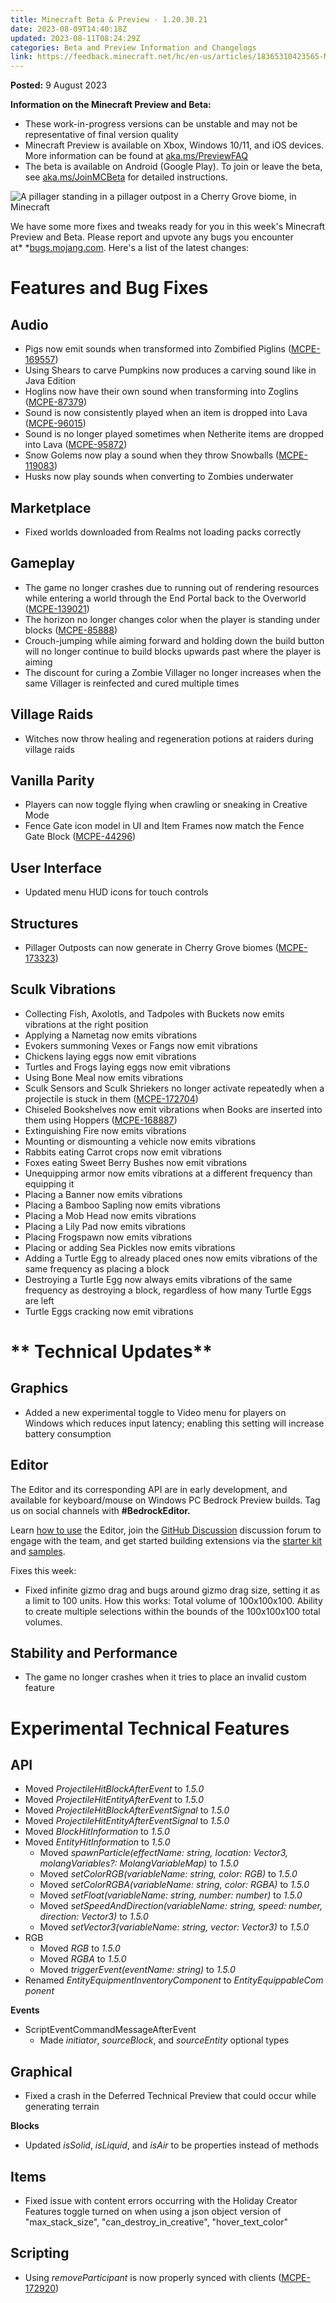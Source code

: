 ```yaml
---
title: Minecraft Beta & Preview - 1.20.30.21
date: 2023-08-09T14:40:18Z
updated: 2023-08-11T08:24:29Z
categories: Beta and Preview Information and Changelogs
link: https://feedback.minecraft.net/hc/en-us/articles/18365310423565-Minecraft-Beta-Preview-1-20-30-21
---
```


**Posted:** 9 August 2023

**Information on the Minecraft Preview and Beta:**

-   These work-in-progress versions can be unstable and may not be representative of final version quality
-   Minecraft Preview is available on Xbox, Windows 10/11, and iOS devices. More information can be found at [aka.ms/PreviewFAQ](https://aka.ms/PreviewFAQ)
-   The beta is available on Android (Google Play). To join or leave the beta, see [aka.ms/JoinMCBeta](https://aka.ms/JoinMCBeta) for detailed instructions.

![A pillager standing in a pillager outpost in a Cherry Grove biome, in Minecraft](https://feedback.minecraft.net/hc/article_attachments/18365286259213)

We have some more fixes and tweaks ready for you in this week's Minecraft Preview and Beta. Please report and upvote any bugs you encounter at* *[bugs.mojang.com](http://bugs.mojang.com/). Here's a list of the latest changes:

# **Features and Bug Fixes**

## **Audio**

-   Pigs now emit sounds when transformed into Zombified Piglins ([MCPE-169557](https://bugs.mojang.com/browse/MCPE-169557)) 
-   Using Shears to carve Pumpkins now produces a carving sound like in Java Edition
-   Hoglins now have their own sound when transforming into Zoglins ([MCPE-87379](https://bugs.mojang.com/browse/MCPE-87379)) 
-   Sound is now consistently played when an item is dropped into Lava ([MCPE-96015](https://bugs.mojang.com/browse/MCPE-96015))
-   Sound is no longer played sometimes when Netherite items are dropped into Lava ([MCPE-95872](https://bugs.mojang.com/browse/MCPE-95872)) 
-   Snow Golems now play a sound when they throw Snowballs ([MCPE-119083](https://bugs.mojang.com/browse/MCPE-119083)) 
-   Husks now play sounds when converting to Zombies underwater 

## **Marketplace**

-   Fixed worlds downloaded from Realms not loading packs correctly

## **Gameplay**

-   The game no longer crashes due to running out of rendering resources while entering a world through the End Portal back to the Overworld ([MCPE-139021](https://bugs.mojang.com/browse/MCPE-139021))
-   The horizon no longer changes color when the player is standing under blocks ([MCPE-85888](https://bugs.mojang.com/browse/MCPE-85888)) 
-   Crouch-jumping while aiming forward and holding down the build button will no longer continue to build blocks upwards past where the player is aiming 
-   The discount for curing a Zombie Villager no longer increases when the same Villager is reinfected and cured multiple times

## **Village Raids**

-   Witches now throw healing and regeneration potions at raiders during village raids

## **Vanilla Parity**

-   Players can now toggle flying when crawling or sneaking in Creative Mode 
-   Fence Gate icon model in UI and Item Frames now match the Fence Gate Block ([MCPE-44296](https://bugs.mojang.com/browse/MCPE-44296)) 

## **User Interface**

-   Updated menu HUD icons for touch controls

## **Structures**

-   Pillager Outposts can now generate in Cherry Grove biomes ([MCPE-173323](https://bugs.mojang.com/browse/MCPE-173323))

## **Sculk Vibrations**

-   Collecting Fish, Axolotls, and Tadpoles with Buckets now emits vibrations at the right position 
-   Applying a Nametag now emits vibrations 
-   Evokers summoning Vexes or Fangs now emit vibrations
-   Chickens laying eggs now emit vibrations
-   Turtles and Frogs laying eggs now emit vibrations 
-   Using Bone Meal now emits vibrations
-   Sculk Sensors and Sculk Shriekers no longer activate repeatedly when a projectile is stuck in them ([MCPE-172704](https://bugs.mojang.com/browse/MCPE-172704))
-   Chiseled Bookshelves now emit vibrations when Books are inserted into them using Hoppers ([MCPE-168887](https://bugs.mojang.com/browse/MCPE-168887)) 
-   Extinguishing Fire now emits vibrations 
-   Mounting or dismounting a vehicle now emits vibrations 
-   Rabbits eating Carrot crops now emit vibrations 
-   Foxes eating Sweet Berry Bushes now emit vibrations
-   Unequipping armor now emits vibrations at a different frequency than equipping it
-   Placing a Banner now emits vibrations 
-   Placing a Bamboo Sapling now emits vibrations 
-   Placing a Mob Head now emits vibrations
-   Placing a Lily Pad now emits vibrations 
-   Placing Frogspawn now emits vibrations
-   Placing or adding Sea Pickles now emits vibrations 
-   Adding a Turtle Egg to already placed ones now emits vibrations of the same frequency as placing a block 
-   Destroying a Turtle Egg now always emits vibrations of the same frequency as destroying a block, regardless of how many Turtle Eggs are left
-   Turtle Eggs cracking now emit vibrations

# ** Technical Updates**

## **Graphics**

-   Added a new experimental toggle to Video menu for players on Windows which reduces input latency; enabling this setting will increase battery consumption

## **Editor**

The Editor and its corresponding API are in early development, and available for keyboard/mouse on Windows PC Bedrock Preview builds. Tag us on social channels with **#BedrockEditor.**

Learn [how to use](https://aka.ms/LearnEditor) the Editor, join the [GitHub Discussion](https://github.com/Mojang/minecraft-editor/discussions) discussion forum to engage with the team, and get started building extensions via the [starter kit](https://github.com/Mojang/minecraft-editor-extension-starter-kit) and [samples](https://github.com/Mojang/minecraft-editor-extension-samples).

Fixes this week:

-   Fixed infinite gizmo drag and bugs around gizmo drag size, setting it as a limit to 100 units. How this works: Total volume of 100x100x100. Ability to create multiple selections within the bounds of the 100x100x100 total volumes.

## **Stability and Performance**

-   The game no longer crashes when it tries to place an invalid custom feature 

# **Experimental Technical Features**

## **API**

-   Moved *ProjectileHitBlockAfterEvent* to *1.5.0*
-   Moved *ProjectileHitEntityAfterEvent* to *1.5.0*
-   Moved *ProjectileHitBlockAfterEventSignal* to *1.5.0*
-   Moved *ProjectileHitEntityAfterEventSignal* to *1.5.0*
-   Moved *BlockHitInformation* to *1.5.0*
-   Moved *EntityHitInformation* to *1.5.0*
    -   Moved *spawnParticle(effectName: string, location: Vector3, molangVariables?: MolangVariableMap)* to *1.5.0*
    -   Moved *setColorRGB(variableName: string, color: RGB)* to *1.5.0*
    -   Moved *setColorRGBA(variableName: string, color: RGBA)* to *1.5.0*
    -   Moved *setFloat(variableName: string, number: number)* to *1.5.0*
    -   Moved *setSpeedAndDirection(variableName: string, speed: number, direction: Vector3)* to *1.5.0*
    -   Moved *setVector3(variableName: string, vector: Vector3)* to *1.5.0*
-   RGB
    -   Moved *RGB* to *1.5.0*
    -   Moved *RGBA* to *1.5.0*
    -   Moved *triggerEvent(eventName: string)* to *1.5.0*
-   Renamed *EntityEquipmentInventoryComponent* to *EntityEquippableComponent*

**Events**

-   ScriptEventCommandMessageAfterEvent
    -   Made *initiator*, *sourceBlock*, and *sourceEntity* optional types

## **Graphical**

-   Fixed a crash in the Deferred Technical Preview that could occur while generating terrain 

**Blocks**

-   Updated *isSolid*, *isLiquid*, and *isAir* to be properties instead of methods 

## **Items**

-   Fixed issue with content errors occurring with the Holiday Creator Features toggle turned on when using a json object version of \"max_stack_size\", \"can_destroy_in_creative\", \"hover_text_color\" 

## **Scripting**

-   Using *removeParticipant* is now properly synced with clients ([MCPE-172920](https://bugs.mojang.com/browse/MCPE-172920))
